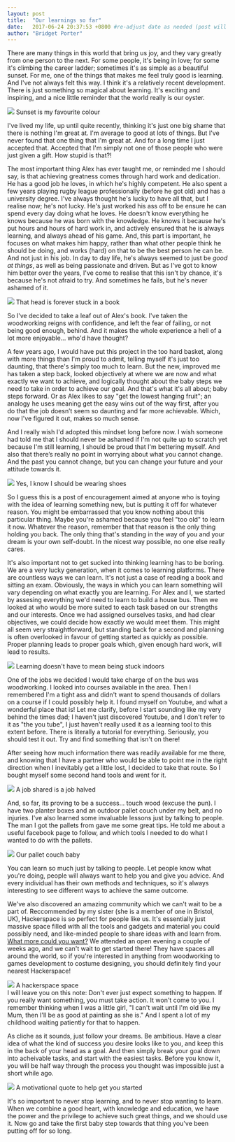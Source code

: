 ```yaml
---
layout: post
title:  "Our learnings so far"
date:   2017-06-24 20:37:53 +0800 #re-adjust date as needed (post will not be shown untill that date)
author: "Bridget Porter"
---
```



There are many things in this world that bring us joy, and they vary greatly from one person to the next. For some people, it's being in love; for some it's climbing the career ladder; sometimes it's as simple as a beautiful sunset. For me, one of the things that makes me feel truly good is learning. And I've not always felt this way. I think it's a relatively recent development. There is just something so magical about learning. It's exciting and inspiring, and a nice little reminder that the world really is our oyster.

<img src="{{site.url}}/images/our-learnings-so-far/sunset-park.jpg"/> 
<a class="image-captions">Sunset is my favourite colour</a>
<br>

<!--more--> 
I've lived my life, up until quite recently, thinking it's just one big shame that there is nothing I'm great at. I'm average to good at lots of things. But I've never found that one thing that I'm great at. And for a long time I just accepted that. Accepted that I'm simply not one of those people who were just given a gift. How stupid is that?!

The most important thing Alex has ever taught me, or reminded me I should say, is that achieving greatness comes through hard work and dedication. He has a good job he loves, in which he's highly competent. He also spent a few years playing rugby league professionally (before he got old) and has a university degree. I've always thought he's lucky to have all that, but I realise now; he's not lucky. He's just worked his ass off to be ensure he can spend every day doing what he loves. He doesn't know everything he knows because he was born with the knowledge. He knows it because he's put hours and hours of hard work in, and actively ensured that he is always learning, and always ahead of his game. And, this part is important, he focuses on what makes him happy, rather than what other people think he should be doing, and works (hard) on that to be the best person he can be. And not just in his job. In day to day life, he's always seemed to just be *good at things*, as well as being passionate and driven. But as I've got to know him better over the years, I've come to realise that this isn't by chance, it's because he's not afraid to try. And sometimes he fails, but he's never ashamed of it.

<img src="{{site.url}}/images/our-learnings-so-far/alex-reading.jpg"/> 
<a class="image-captions">That head is forever stuck in a book</a>
<br>

So I've decided to take a leaf out of Alex's book. I've taken the woodworking reigns with confidence, and left the fear of failing, or not being good enough, behind. And it makes the whole experience a hell of a lot more enjoyable... who'd have thought?

A few years ago, I would have put this project in the too hard basket, along with more things than I'm proud to admit, telling myself it's just too daunting, that there's simply too much to learn. But the new, improved me has taken a step back, looked objectively at where we are now and what exactly we want to achieve, and logically thought about the baby steps we need to take in order to achieve our goal. And that's what it's all about; baby steps forward. Or as Alex likes to say "get the lowest hanging fruit"; an analogy he uses meaning get the easy wins out of the way first, after you do that the job doesn’t seem so daunting and far more achievable. Which, now I've figured it out, makes so much sense.

And I really wish I'd adopted this mindset long before now. I wish someone had told me that I should never be ashamed if I'm not quite up to scratch yet because I'm still learning, I should be proud that I'm bettering myself. And also that there’s really no point in worrying about what you cannot change. And the past you cannot change, but you can change your future and your attitude towards it.

<img src="{{site.url}}/images/our-learnings-so-far/bridget-learning.jpg"/> 
<a class="image-captions">Yes, I know I should be wearing shoes</a>
<br>

So I guess this is a post of encouragement aimed at anyone who is toying with the idea of learning something new, but is putting it off for whatever reason. You might be embarrassed that you know nothing about this particular thing. Maybe you're ashamed because you feel "too old" to learn it now. Whatever the reason, remember that that reason is the only thing holding you back. The only thing that's standing in the way of you and your dream is your own self-doubt. In the nicest way possible, no one else really cares.

It's also important not to get sucked into thinking learning has to be boring. We are a very lucky generation, when it comes to learning platforms. There are countless ways we can learn. It's not just a case of reading a book and sitting an exam. Obviously, the ways in which you can learn something will vary depending on what exactly you are learning.
For Alex and I, we started by assesing everything we'd need to learn to build a house bus. Then we looked at who would be more suited to each task based on our strengths and our interests. Once we had assigned ourselves tasks, and had clear objectives, we could decide how exactly we would meet them. This might all seem very straightforward, but standing back for a second and planning is often overlooked in favour of getting started as quickly as possible. Proper planning leads to proper goals which, given enough hard work, will lead to results.

<img src="{{site.url}}/images/our-learnings-so-far/park-blogging.jpg"/> 
<a class="image-captions">Learning doesn't have to mean being stuck indoors</a>
<br>

One of the jobs we decided I would take charge of on the bus was woodworking. I looked into courses available in the area. Then I remembered I'm a tight ass and didn't want to spend thousands of dollars on a course if I could possibly help it. I found myself on Youtube, and what a wonderful place that is! Let me clarify, before I start sounding like my very behind the times dad; I haven't just discovered Youtube, and I don't refer to it as "the you tube", I just haven't really used it as a learning tool to this extent before. There is literally a tutorial for everything. Seriously, you should test it out. Try and find something that isn't on there!

After seeing how much information there was readily available for me there, and knowing that I have a partner who would be able to point me in the right direction when I inevitably get a little lost, I decided to take that route. So I bought myself some second hand tools and went for it.

<img src="{{site.url}}/images/our-learnings-so-far/pallet-work.jpg"/> 
<a class="image-captions">A job shared is a job halved</a>
<br>

And, so far, its proving to be a success... touch wood (excuse the pun). I have two planter boxes and an outdoor pallet couch under my belt, and no injuries. I've also learned some invaluable lessons just by talking to people. The man I got the pallets from gave me some great tips. He told me about a useful facebook page to follow, and which tools I needed to do what I wanted to do with the pallets. 

<img src="{{site.url}}/images/our-learnings-so-far/pallet-couch.jpg"/> 
<a class="image-captions">Our pallet couch baby</a>
<br>

You can learn so much just by talking to people. Let people know what you're doing, people will always want to help you and give you advice. And every individual has their own methods and techniques, so it's always interesting to see different ways to achieve the same outcome.

We've also discovered an amazing community which we can't wait to be a part of. Reccommended by my sister (she is a member of one in Bristol, UK), Hackerspace is so perfect for people like us. It's essentially just massive space filled with all the tools and gadgets and material you could possibly need, and like-minded people to share ideas with and learn from. [What more could you want?](http://hsbne.org/) We attended an open evening a couple of weeks ago, and we can't wait to get started there! They have spaces all around the world, so if you're interested in anything from woodworking to games development to costume designing, you should definitely find your nearest Hackerspace!

<img src="{{site.url}}/images/our-learnings-so-far/hackerspace.jpg"/> 
<a class="image-captions">A hackerspace space</a>
<br>
I will leave you on this note: Don't ever just expect something to happen. If you really want something, you must take action. It won't come to you. I remember thinking when I was a little girl, "I can't wait until I'm old like my Mum, then I'll be as good at painting as she is." And I spent a lot of my childhood waiting patiently for that to happen.

As cliche as it sounds, just follow your dreams. Be ambitious. Have a clear idea of what the kind of success you desire looks like to you, and keep this in the back of your head as a goal. And then simply break your goal down into acheivable tasks, and start with the easiest tasks. Before you know it, you will be half way through the process you thought was impossible just a short while ago. 

<img src="{{site.url}}/images/our-learnings-so-far/impossible.jpg"/>
<a class="image-captions">A motivational quote to help get you started</a>
<br>

It's so important to never stop learning, and to never stop wanting to learn. When we combine a good heart, with knowledge and education, we have the power and the privilege to achieve such great things, and we should use it.
Now go and take the first baby step towards that thing you've been putting off for so long.